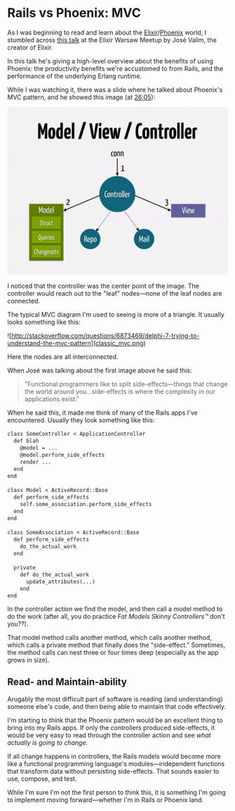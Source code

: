 # Rails vs Phoenix: MVC

As I was beginning to read and learn about the [Elixir](http://elixir-lang.org/)/[Phoenix](http://www.phoenixframework.org/) world, I stumbled across [this talk](https://www.youtube.com/watch?v=3LiLjVCDEpU) at the Elixir Warsaw Meetup by José Valim, the creator of Elixir.

In this talk he's giving a high-level overview about the benefits of using Phoenix: the productivity benefits we're accustomed to from Rails, and the performance of the underlying Erlang runtime.

While I was watching it, there was a slide where he talked about Phoenix's MVC pattern, and he showed this image (at [26:05](https://youtu.be/3LiLjVCDEpU?t=26m5s)):

![](phoenix_mvc.png)

I noticed that the controller was the center point of the image. The controller would reach out to the "leaf" nodes—none of the leaf nodes are connected.

The typical MVC diagram I'm used to seeing is more of a triangle. It usually looks something like this:

![http://stackoverflow.com/questions/6873469/delphi-7-trying-to-understand-the-mvc-pattern](classic_mvc.png)

Here the nodes are all interconnected.

When José was talking about the first image above he said this:

> "Functional programmers like to split side-effects—things that change the world around you...side-effects is where the complexity in our applications exist."

When he said this, it made me think of many of the Rails apps I've encountered. Usually they look something like this:

```
class SomeController < ApplicationController
  def blah
    @model = ...
    @model.perform_side_effects
    render ...
  end
end

class Model < ActiveRecord::Base
  def perform_side_effects
    self.some_association.perform_side_effects
  end
end

class SomeAssociation < ActiveRecord::Base
  def perform_side_effects
    do_the_actual_work
  end
  
  private
    def do_the_actual_work
      update_attributes(...)
    end
end
```

In the controller action we find the model, and then call a model method to do the work (after all, you do practice _Fat Models Skinny Controllers™_ don't you??).

That model method calls another method, which calls another method, which calls a private method that finally does the "side-effect." Sometimes, the method calls can nest three or four times deep (especially as the app grows in size).

## Read- and Maintain-ability

Arugably the most difficult part of software is reading (and understanding) someone else's code, and then being able to maintain that code effectively.

I'm starting to think that the Phoenix pattern would be an excellent thing to bring into my Rails apps. If only the controllers produced side-effects, it would be very easy to read through the controller action and see _what actually is going to change._

If all change happens in controllers, the Rails models would become more like a functional programming language's modules—independent functions that transform data without persisting side-effects. That sounds easier to use, compose, and test.

While I'm sure I'm not the first person to think this, it is something I'm going to implement moving forward—whether I'm in Rails or Phoenix land.